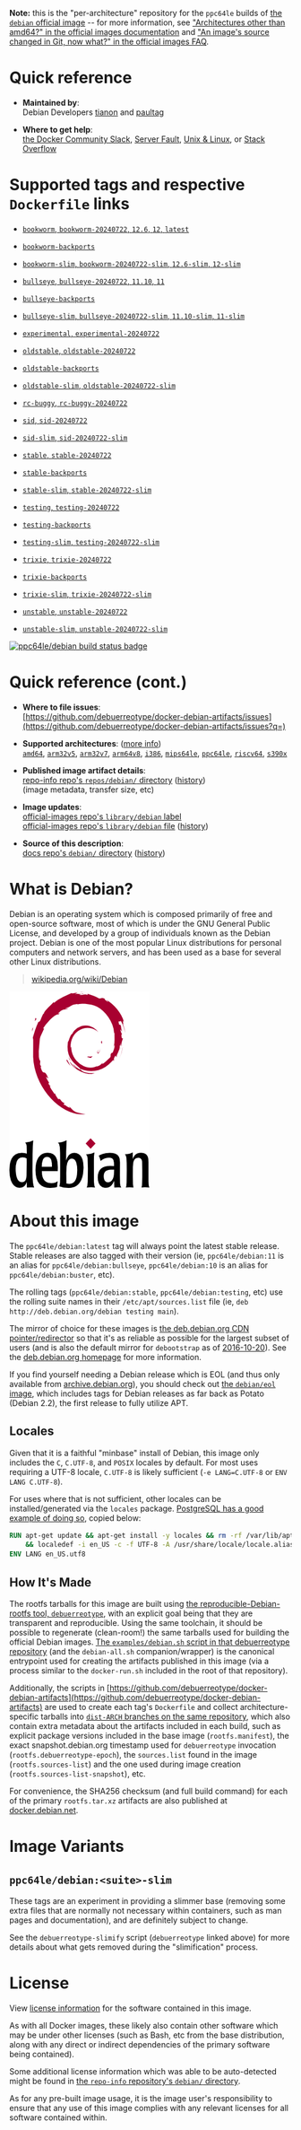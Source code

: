 <!--

********************************************************************************

WARNING:

    DO NOT EDIT "debian/README.md"

    IT IS AUTO-GENERATED

    (from the other files in "debian/" combined with a set of templates)

********************************************************************************

-->

**Note:** this is the "per-architecture" repository for the `ppc64le` builds of [the `debian` official image](https://hub.docker.com/_/debian) -- for more information, see ["Architectures other than amd64?" in the official images documentation](https://github.com/docker-library/official-images#architectures-other-than-amd64) and ["An image's source changed in Git, now what?" in the official images FAQ](https://github.com/docker-library/faq#an-images-source-changed-in-git-now-what).

# Quick reference

-	**Maintained by**:  
	Debian Developers [tianon](https://qa.debian.org/developer.php?login=tianon) and [paultag](https://qa.debian.org/developer.php?login=paultag)

-	**Where to get help**:  
	[the Docker Community Slack](https://dockr.ly/comm-slack), [Server Fault](https://serverfault.com/help/on-topic), [Unix & Linux](https://unix.stackexchange.com/help/on-topic), or [Stack Overflow](https://stackoverflow.com/help/on-topic)

# Supported tags and respective `Dockerfile` links

-	[`bookworm`, `bookworm-20240722`, `12.6`, `12`, `latest`](https://github.com/debuerreotype/docker-debian-artifacts/blob/6d10e9fed168ad1f6e2122347fa248aae63c64da/bookworm/Dockerfile)

-	[`bookworm-backports`](https://github.com/debuerreotype/docker-debian-artifacts/blob/6d10e9fed168ad1f6e2122347fa248aae63c64da/bookworm/backports/Dockerfile)

-	[`bookworm-slim`, `bookworm-20240722-slim`, `12.6-slim`, `12-slim`](https://github.com/debuerreotype/docker-debian-artifacts/blob/6d10e9fed168ad1f6e2122347fa248aae63c64da/bookworm/slim/Dockerfile)

-	[`bullseye`, `bullseye-20240722`, `11.10`, `11`](https://github.com/debuerreotype/docker-debian-artifacts/blob/6d10e9fed168ad1f6e2122347fa248aae63c64da/bullseye/Dockerfile)

-	[`bullseye-backports`](https://github.com/debuerreotype/docker-debian-artifacts/blob/6d10e9fed168ad1f6e2122347fa248aae63c64da/bullseye/backports/Dockerfile)

-	[`bullseye-slim`, `bullseye-20240722-slim`, `11.10-slim`, `11-slim`](https://github.com/debuerreotype/docker-debian-artifacts/blob/6d10e9fed168ad1f6e2122347fa248aae63c64da/bullseye/slim/Dockerfile)

-	[`experimental`, `experimental-20240722`](https://github.com/debuerreotype/docker-debian-artifacts/blob/6d10e9fed168ad1f6e2122347fa248aae63c64da/experimental/Dockerfile)

-	[`oldstable`, `oldstable-20240722`](https://github.com/debuerreotype/docker-debian-artifacts/blob/6d10e9fed168ad1f6e2122347fa248aae63c64da/oldstable/Dockerfile)

-	[`oldstable-backports`](https://github.com/debuerreotype/docker-debian-artifacts/blob/6d10e9fed168ad1f6e2122347fa248aae63c64da/oldstable/backports/Dockerfile)

-	[`oldstable-slim`, `oldstable-20240722-slim`](https://github.com/debuerreotype/docker-debian-artifacts/blob/6d10e9fed168ad1f6e2122347fa248aae63c64da/oldstable/slim/Dockerfile)

-	[`rc-buggy`, `rc-buggy-20240722`](https://github.com/debuerreotype/docker-debian-artifacts/blob/6d10e9fed168ad1f6e2122347fa248aae63c64da/rc-buggy/Dockerfile)

-	[`sid`, `sid-20240722`](https://github.com/debuerreotype/docker-debian-artifacts/blob/6d10e9fed168ad1f6e2122347fa248aae63c64da/sid/Dockerfile)

-	[`sid-slim`, `sid-20240722-slim`](https://github.com/debuerreotype/docker-debian-artifacts/blob/6d10e9fed168ad1f6e2122347fa248aae63c64da/sid/slim/Dockerfile)

-	[`stable`, `stable-20240722`](https://github.com/debuerreotype/docker-debian-artifacts/blob/6d10e9fed168ad1f6e2122347fa248aae63c64da/stable/Dockerfile)

-	[`stable-backports`](https://github.com/debuerreotype/docker-debian-artifacts/blob/6d10e9fed168ad1f6e2122347fa248aae63c64da/stable/backports/Dockerfile)

-	[`stable-slim`, `stable-20240722-slim`](https://github.com/debuerreotype/docker-debian-artifacts/blob/6d10e9fed168ad1f6e2122347fa248aae63c64da/stable/slim/Dockerfile)

-	[`testing`, `testing-20240722`](https://github.com/debuerreotype/docker-debian-artifacts/blob/6d10e9fed168ad1f6e2122347fa248aae63c64da/testing/Dockerfile)

-	[`testing-backports`](https://github.com/debuerreotype/docker-debian-artifacts/blob/6d10e9fed168ad1f6e2122347fa248aae63c64da/testing/backports/Dockerfile)

-	[`testing-slim`, `testing-20240722-slim`](https://github.com/debuerreotype/docker-debian-artifacts/blob/6d10e9fed168ad1f6e2122347fa248aae63c64da/testing/slim/Dockerfile)

-	[`trixie`, `trixie-20240722`](https://github.com/debuerreotype/docker-debian-artifacts/blob/6d10e9fed168ad1f6e2122347fa248aae63c64da/trixie/Dockerfile)

-	[`trixie-backports`](https://github.com/debuerreotype/docker-debian-artifacts/blob/6d10e9fed168ad1f6e2122347fa248aae63c64da/trixie/backports/Dockerfile)

-	[`trixie-slim`, `trixie-20240722-slim`](https://github.com/debuerreotype/docker-debian-artifacts/blob/6d10e9fed168ad1f6e2122347fa248aae63c64da/trixie/slim/Dockerfile)

-	[`unstable`, `unstable-20240722`](https://github.com/debuerreotype/docker-debian-artifacts/blob/6d10e9fed168ad1f6e2122347fa248aae63c64da/unstable/Dockerfile)

-	[`unstable-slim`, `unstable-20240722-slim`](https://github.com/debuerreotype/docker-debian-artifacts/blob/6d10e9fed168ad1f6e2122347fa248aae63c64da/unstable/slim/Dockerfile)

[![ppc64le/debian build status badge](https://img.shields.io/jenkins/s/https/doi-janky.infosiftr.net/job/multiarch/job/ppc64le/job/debian.svg?label=ppc64le/debian%20%20build%20job)](https://doi-janky.infosiftr.net/job/multiarch/job/ppc64le/job/debian/)

# Quick reference (cont.)

-	**Where to file issues**:  
	[https://github.com/debuerreotype/docker-debian-artifacts/issues](https://github.com/debuerreotype/docker-debian-artifacts/issues?q=)

-	**Supported architectures**: ([more info](https://github.com/docker-library/official-images#architectures-other-than-amd64))  
	[`amd64`](https://hub.docker.com/r/amd64/debian/), [`arm32v5`](https://hub.docker.com/r/arm32v5/debian/), [`arm32v7`](https://hub.docker.com/r/arm32v7/debian/), [`arm64v8`](https://hub.docker.com/r/arm64v8/debian/), [`i386`](https://hub.docker.com/r/i386/debian/), [`mips64le`](https://hub.docker.com/r/mips64le/debian/), [`ppc64le`](https://hub.docker.com/r/ppc64le/debian/), [`riscv64`](https://hub.docker.com/r/riscv64/debian/), [`s390x`](https://hub.docker.com/r/s390x/debian/)

-	**Published image artifact details**:  
	[repo-info repo's `repos/debian/` directory](https://github.com/docker-library/repo-info/blob/master/repos/debian) ([history](https://github.com/docker-library/repo-info/commits/master/repos/debian))  
	(image metadata, transfer size, etc)

-	**Image updates**:  
	[official-images repo's `library/debian` label](https://github.com/docker-library/official-images/issues?q=label%3Alibrary%2Fdebian)  
	[official-images repo's `library/debian` file](https://github.com/docker-library/official-images/blob/master/library/debian) ([history](https://github.com/docker-library/official-images/commits/master/library/debian))

-	**Source of this description**:  
	[docs repo's `debian/` directory](https://github.com/docker-library/docs/tree/master/debian) ([history](https://github.com/docker-library/docs/commits/master/debian))

# What is Debian?

Debian is an operating system which is composed primarily of free and open-source software, most of which is under the GNU General Public License, and developed by a group of individuals known as the Debian project. Debian is one of the most popular Linux distributions for personal computers and network servers, and has been used as a base for several other Linux distributions.

> [wikipedia.org/wiki/Debian](https://en.wikipedia.org/wiki/Debian)

![logo](https://raw.githubusercontent.com/docker-library/docs/b449be7df57e9ed9086bb5821bfb5d6cdc5d67a4/debian/logo.png)

# About this image

The `ppc64le/debian:latest` tag will always point the latest stable release. Stable releases are also tagged with their version (ie, `ppc64le/debian:11` is an alias for `ppc64le/debian:bullseye`, `ppc64le/debian:10` is an alias for `ppc64le/debian:buster`, etc).

The rolling tags (`ppc64le/debian:stable`, `ppc64le/debian:testing`, etc) use the rolling suite names in their `/etc/apt/sources.list` file (ie, `deb http://deb.debian.org/debian testing main`).

The mirror of choice for these images is [the deb.debian.org CDN pointer/redirector](https://deb.debian.org) so that it's as reliable as possible for the largest subset of users (and is also the default mirror for `debootstrap` as of [2016-10-20](https://anonscm.debian.org/cgit/d-i/debootstrap.git/commit/?id=9e8bc60ad1ccf3a25ce7890526b70059f3e770de)). See the [deb.debian.org homepage](https://deb.debian.org) for more information.

If you find yourself needing a Debian release which is EOL (and thus only available from [archive.debian.org](http://archive.debian.org)), you should check out [the `debian/eol` image](https://hub.docker.com/r/debian/eol/), which includes tags for Debian releases as far back as Potato (Debian 2.2), the first release to fully utilize APT.

## Locales

Given that it is a faithful "minbase" install of Debian, this image only includes the `C`, `C.UTF-8`, and `POSIX` locales by default. For most uses requiring a UTF-8 locale, `C.UTF-8` is likely sufficient (`-e LANG=C.UTF-8` or `ENV LANG C.UTF-8`).

For uses where that is not sufficient, other locales can be installed/generated via the `locales` package. [PostgreSQL has a good example of doing so](https://github.com/docker-library/postgres/blob/69bc540ecfffecce72d49fa7e4a46680350037f9/9.6/Dockerfile#L21-L24), copied below:

```dockerfile
RUN apt-get update && apt-get install -y locales && rm -rf /var/lib/apt/lists/* \
	&& localedef -i en_US -c -f UTF-8 -A /usr/share/locale/locale.alias en_US.UTF-8
ENV LANG en_US.utf8
```

## How It's Made

The rootfs tarballs for this image are built using [the reproducible-Debian-rootfs tool, `debuerreotype`](https://github.com/debuerreotype/debuerreotype), with an explicit goal being that they are transparent and reproducible. Using the same toolchain, it should be possible to regenerate (clean-room!) the same tarballs used for building the official Debian images. [The `examples/debian.sh` script in that debuerreotype repository](https://github.com/debuerreotype/debuerreotype/blob/master/examples/debian.sh) (and the `debian-all.sh` companion/wrapper) is the canonical entrypoint used for creating the artifacts published in this image (via a process similar to the `docker-run.sh` included in the root of that repository).

Additionally, the scripts in [https://github.com/debuerreotype/docker-debian-artifacts](https://github.com/debuerreotype/docker-debian-artifacts) are used to create each tag's `Dockerfile` and collect architecture-specific tarballs into [`dist-ARCH` branches on the same repository](https://github.com/debuerreotype/docker-debian-artifacts/branches), which also contain extra metadata about the artifacts included in each build, such as explicit package versions included in the base image (`rootfs.manifest`), the exact snapshot.debian.org timestamp used for `debuerreotype` invocation (`rootfs.debuerreotype-epoch`), the `sources.list` found in the image (`rootfs.sources-list`) and the one used during image creation (`rootfs.sources-list-snapshot`), etc.

For convenience, the SHA256 checksum (and full build command) for each of the primary `rootfs.tar.xz` artifacts are also published at [docker.debian.net](https://docker.debian.net/).

# Image Variants

## `ppc64le/debian:<suite>-slim`

These tags are an experiment in providing a slimmer base (removing some extra files that are normally not necessary within containers, such as man pages and documentation), and are definitely subject to change.

See the `debuerreotype-slimify` script (`debuerreotype` linked above) for more details about what gets removed during the "slimification" process.

# License

View [license information](https://www.debian.org/social_contract#guidelines) for the software contained in this image.

As with all Docker images, these likely also contain other software which may be under other licenses (such as Bash, etc from the base distribution, along with any direct or indirect dependencies of the primary software being contained).

Some additional license information which was able to be auto-detected might be found in [the `repo-info` repository's `debian/` directory](https://github.com/docker-library/repo-info/tree/master/repos/debian).

As for any pre-built image usage, it is the image user's responsibility to ensure that any use of this image complies with any relevant licenses for all software contained within.
